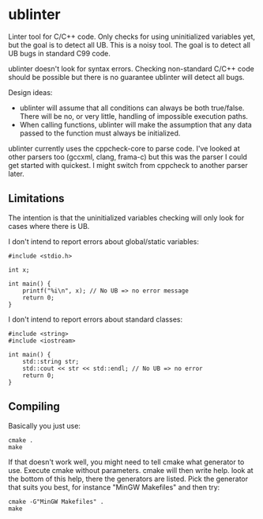 ublinter
========

Linter tool for C/C++ code. Only checks for using uninitialized variables yet,
but the goal is to detect all UB. This is a noisy tool. The goal is to detect
all UB bugs in standard C99 code.

ublinter doesn't look for syntax errors. Checking non-standard C/C++ code should
be possible but there is no guarantee ublinter will detect all bugs.

Design ideas:
 * ublinter will assume that all conditions can always be both true/false.
   There will be no, or very little, handling of impossible execution paths.
 * When calling functions, ublinter will make the assumption that any data
   passed to the function must always be initialized.

ublinter currently uses the cppcheck-core to parse code. I've looked at other
parsers too (gccxml, clang, frama-c) but this was the parser I could get started with
quickest. I might switch from cppcheck to another parser later.

Limitations
-----------

The intention is that the uninitialized variables checking will only look for cases where there is UB.

I don't intend to report errors about global/static variables:

    #include <stdio.h>

    int x;

    int main() {
        printf("%i\n", x); // No UB => no error message
        return 0;
    }

I don't intend to report errors about standard classes:

    #include <string>
    #include <iostream>

    int main() {
        std::string str;
        std::cout << str << std::endl; // No UB => no error
        return 0;
    }


Compiling
---------

Basically you just use:

    cmake .
    make

If that doesn't work well, you might need to tell cmake what generator to use. Execute cmake without parameters. cmake will then write help. look at the bottom of this help, there the generators are listed. Pick the generator that suits you best, for instance "MinGW Makefiles" and then try:

    cmake -G"MinGW Makefiles" .
    make


